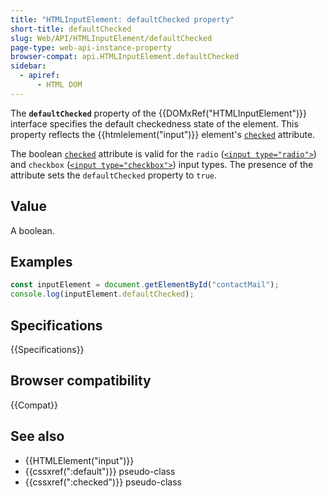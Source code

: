 ```yaml
---
title: "HTMLInputElement: defaultChecked property"
short-title: defaultChecked
slug: Web/API/HTMLInputElement/defaultChecked
page-type: web-api-instance-property
browser-compat: api.HTMLInputElement.defaultChecked
sidebar:
  - apiref:
      - HTML DOM
---
```


The **`defaultChecked`** property of the {{DOMxRef("HTMLInputElement")}} interface specifies the default checkedness state of the element. This property reflects the {{htmlelement("input")}} element's [`checked`](/en-US/docs/Web/HTML/Reference/Elements/input#checked) attribute.

The boolean [`checked`](/en-US/docs/Web/HTML/Reference/Elements/input#checked) attribute is valid for the `radio` ([`<input type="radio">`](/en-US/docs/Web/HTML/Reference/Elements/input/radio)) and `checkbox` ([`<input type="checkbox">`](/en-US/docs/Web/HTML/Reference/Elements/input/checkbox)) input types. The presence of the attribute sets the `defaultChecked` property to `true`.

## Value

A boolean.

## Examples

```js
const inputElement = document.getElementById("contactMail");
console.log(inputElement.defaultChecked);
```

## Specifications

{{Specifications}}

## Browser compatibility

{{Compat}}

## See also

- {{HTMLElement("input")}}
- {{cssxref(":default")}} pseudo-class
- {{cssxref(":checked")}} pseudo-class
